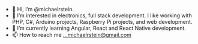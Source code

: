 - 👋 Hi, I’m @michaelrstein.  
- 👀 I’m interested in electronics, full stack development. 
I like working with PHP, C#, Arduino projects, Raspberry Pi projects, and web development.
- 🌱 I’m currently learning Angular, React and React Native development.
- 📫 How to reach me ...michaelrstein@gmail.com

<!---
michaelrstein/michaelrstein is a ✨ special ✨ repository because its `README.md` (this file) appears on your GitHub profile.
You can click the Preview link to take a look at your changes.
--->
